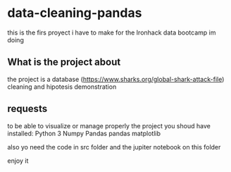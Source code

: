 # data-cleaning-pandas


this is the firs proyect i have to make for the Ironhack data bootcamp im doing

## What is the project about

the project is a database (https://www.sharks.org/global-shark-attack-file) cleaning and hipotesis demonstration

## requests
to be able to visualize or manage properly the project you shoud have installed:
	Python 3
	Numpy
	Pandas
	pandas matplotlib
	
also yo need the code in src folder and the jupiter notebook on this folder


enjoy it
	

